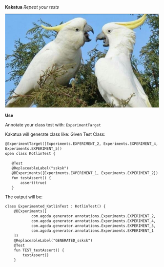 **Kakatua**
*Repeat your tests*

![Car Image](art/kakatua.png)


**Use**

Annotate your class test with:
`ExperimentTarget`

Kakatua will generate class like:
Given Test Class:

    @ExperimentTarget([Experiments.EXPERIMENT_2, Experiments.EXPERIMENT_4, Experiments.EXPERIMENT_5])
    open class KotlinTest {

       @Test
       @ReplaceableLabel("ssksk")
       @BExperiments([Experiments.EXPERIMENT_1, Experiments.EXPERIMENT_2])
       fun testAssert() {
           assert(true)
       }

The output will be:

    class Experimented_KotlinTest : KotlinTest() {
        @BExperiments([
                com.agoda.generator.annotations.Experiments.EXPERIMENT_2,
                com.agoda.generator.annotations.Experiments.EXPERIMENT_4,
                com.agoda.generator.annotations.Experiments.EXPERIMENT_5,
                com.agoda.generator.annotations.Experiments.EXPERIMENT_1
        ])
        @ReplaceableLabel("GENERATED_ssksk")
        @Test
        fun TEST_testAssert() {
            testAssert()
        }


